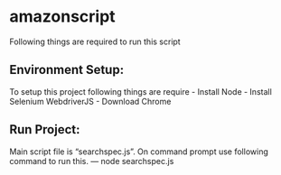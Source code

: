 # amazonscript

Following things are required to run this script

## Environment Setup: 
  To setup this project following things are require
      - Install Node
      - Install Selenium WebdriverJS
      - Download Chrome

## Run Project: 
Main script file is “searchspec.js”. On command prompt use following command to run this.
      — node searchspec.js
